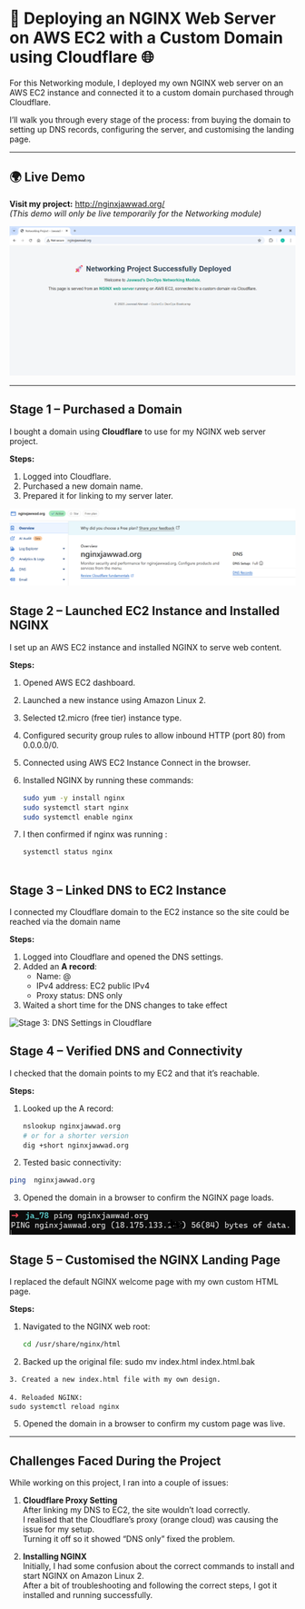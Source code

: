 # 🚀 Deploying an NGINX Web Server on AWS EC2 with a Custom Domain using Cloudflare 🌐

For this Networking module, I deployed my own NGINX web server on an AWS EC2 instance and connected it to a custom domain purchased through Cloudflare.

I’ll walk you through every stage of the process: from buying the domain to setting up DNS records, configuring the server, and customising the landing page. 

---

## 🌍 Live Demo
**Visit my project:** http://nginxjawwad.org/  
*(This demo will only be live temporarily for the Networking module)*

![Project Screenshot](images/final-photo-nginx.png)

---

## Stage 1 – Purchased a Domain

I bought a domain using **Cloudflare** to use for my NGINX web server project.

**Steps:**
1. Logged into Cloudflare.
2. Purchased a new domain name.
3. Prepared it for linking to my server later.

![Stage 1: Domain Purchase in Cloudflare](images/stage1-domain.png)




## Stage 2 – Launched EC2 Instance and Installed NGINX

I set up an AWS EC2 instance and installed NGINX to serve web content.

**Steps:**
1. Opened AWS EC2 dashboard.
2. Launched a new instance using Amazon Linux 2.
3. Selected t2.micro (free tier) instance type.
4.  Configured security group rules to allow inbound HTTP (port 80) from 0.0.0.0/0.
5. Connected using AWS EC2 Instance Connect in the browser.
6. Installed NGINX by running these commands:

   ```bash
   sudo yum -y install nginx
   sudo systemctl start nginx
   sudo systemctl enable nginx

7. I then confirmed if nginx was running :
 
    ```bash
    systemctl status nginx



## Stage 3 – Linked DNS to EC2 Instance

I connected my Cloudflare domain to the EC2 instance so the site could be reached via the domain name

**Steps:**
1. Logged into Cloudflare and opened the DNS settings.
2. Added an **A record**:
   - Name: @
   - IPv4 address: EC2 public IPv4
   - Proxy status: DNS only
3. Waited a short time for the DNS changes to take effect

![Stage 3: DNS Settings in Cloudflare](images/stage3-dns-linked.png)




## Stage 4 – Verified DNS and Connectivity

I checked that the domain points to my EC2 and that it’s reachable.

**Steps:**
1. Looked up the A record:
   ```bash
   nslookup nginxjawwad.org
   # or for a shorter version
   dig +short nginxjawwad.org

2. Tested basic connectivity:

  ```bash
  ping  nginxjawwad.org
  ```


3. Opened the domain in a browser to confirm the NGINX page loads.

![Stage 4: DNS/Connectivity Check](images/stage4-verify.png)




## Stage 5 – Customised the NGINX Landing Page

I replaced the default NGINX welcome page with my own custom HTML page.

**Steps:**
1. Navigated to the NGINX web root:
   ```bash
   cd /usr/share/nginx/html
   ```

2. Backed up the original file:
sudo mv index.html index.html.bak
```
3. Created a new index.html file with my own design.

4. Reloaded NGINX:
sudo systemctl reload nginx
```
5. Opened the domain in a browser to confirm my custom page was live.

---





## Challenges Faced During the Project

While working on this project, I ran into a couple of issues:

1. **Cloudflare Proxy Setting**  
   After linking my DNS to EC2, the site wouldn’t load correctly.  
   I realised that the Cloudflare’s proxy (orange cloud) was causing the issue for my setup.  
   Turning it off so it showed “DNS only” fixed the problem.

2. **Installing NGINX**  
   Initially, I had some confusion about the correct commands to install and start NGINX on Amazon Linux 2.  
   After a bit of troubleshooting and following the correct steps, I got it installed and running successfully.
